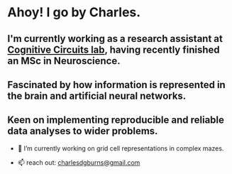 # Ahoy! I go by Charles.

## I'm currently working as a research assistant at [Cognitive Circuits lab](https://www.psy.ox.ac.uk/research/cognitive-circuits), having recently finished an MSc in Neuroscience.

## Fascinated by how information is represented in the brain and artificial neural networks.

## Keen on implementing reproducible and reliable data analyses to wider problems.

- 🔭 I’m currently working on grid cell representations in complex mazes.

- 📫 reach out: charlesdgburns@gmail.com
